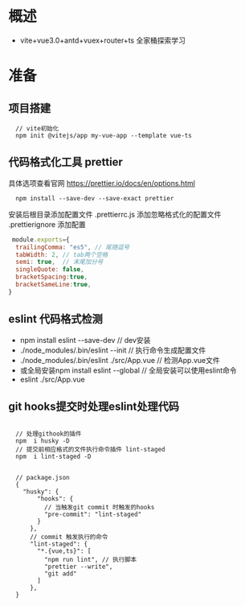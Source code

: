 # 概述

- vite+vue3.0+antd+vuex+router+ts 全家桶探索学习
# 准备
## 项目搭建

```none
  // vite初始化
  npm init @vitejs/app my-vue-app --template vue-ts
```

## 代码格式化工具 prettier

具体选项查看官网
<https://prettier.io/docs/en/options.html>

```CLI
  npm install --save-dev --save-exact prettier
```

安装后根目录添加配置文件 .prettierrc.js
添加忽略格式化的配置文件 .prettierignore
添加配置

```js
 module.exports={
  trailingComma: "es5", // 尾随逗号
  tabWidth: 2, // tab两个空格
  semi: true,  // 末尾加分号
  singleQuote: false, 
  bracketSpacing:true,
  bracketSameLine:true, 
}
```

## eslint 代码格式检测

- npm install eslint --save-dev   // dev安装
- ./node_modules/.bin/eslint --init // 执行命令生成配置文件
- ./node_modules/.bin/eslint ./src/App.vue  // 检测App.vue文件
- 或全局安装npm install eslint --global // 全局安装可以使用eslint命令
- eslint ./src/App.vue  

## git hooks提交时处理eslint处理代码

```none

  // 处理githook的插件
  npm  i husky -D
  // 提交前相应格式的文件执行命令插件 lint-staged
  npm  i lint-staged -D

```

```

  // package.json
  {
    "husky": {
        "hooks": {
          // 当触发git commit 时触发的hooks
          "pre-commit": "lint-staged"
        }
      },
      // commit 触发执行的命令
      "lint-staged": {
        "*.{vue,ts}": [
          "npm run lint", // 执行脚本
          "prettier --write",
          "git add"
        ]
      },
  }

```
